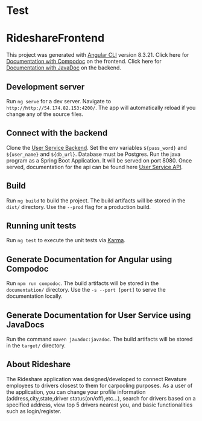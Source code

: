 # Test

# RideshareFrontend

This project was generated with [Angular CLI](https://github.com/angular/angular-cli) version 8.3.21. 
Click here for [Documentation with Compodoc](http://rideshare-frontend-compodoc.s3-website-us-east-1.amazonaws.com/) on the frontend.
Click here for [Documentation with JavaDoc](http://user-service-javadoc.s3-website-us-east-1.amazonaws.com/) on the backend.


## Development server

Run `ng serve` for a dev server. Navigate to `http://http://54.174.82.153:4200/`. The app will automatically reload if you change any of the source files. 

## Connect with the backend

Clone the [User Service Backend](https://github.com/revaturelabs/rideshare-user-service). Set the env variables `${pass_word}` and ```${user_name}``` and  ```${db_url}```. Database must be Postgres. Run the java program as a Spring Boot Application. It will be served on port 8080.  Once served, documentation for the api can be found here [User Service API](http://http://54.174.82.153:8080/swagger-ui.html#/).

## Build

Run `ng build` to build the project. The build artifacts will be stored in the `dist/` directory. Use the `--prod` flag for a production build.

## Running unit tests

Run `ng test` to execute the unit tests via [Karma](https://karma-runner.github.io).

## Generate Documentation for Angular using Compodoc

Run `npm run compodoc`. The build artifacts will be stored in the `documentation/` directory. Use the `-s --port [port]` to serve the documentation locally.

## Generate Documentation for User Service using JavaDocs

Run the command `maven javadoc:javadoc`. The build artifacts will be stored in the `target/` directory.

## About Rideshare

The Rideshare application was designed/developed to connect Revature employees to drivers closest to them for carpooling purposes. As a user of the application, you can change your profile information (address,city,state,driver status(on/off),etc...), search for drivers based on a specified address, view top 5 drivers nearest you, and basic functionalities such as login/register. 
